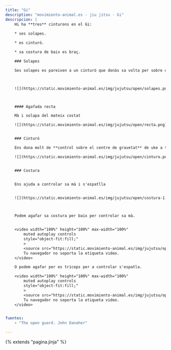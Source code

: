 ```yaml
---
title: "Gi"
description: "movimiento-animal.es - jiu jitsu - Gi"
descripcion: |
    Hi ha **tres** cinturons en el Gi: 
    
    * ses solapes.

    * es cinturó.

    * sa costura de baix es braç.

    ### Solapes

    Ses solapes es pareixen a un cinturó que donàs sa volta per sobre del coll de uke i ens ajuden a **controlar el cap de uke**.



    ![](https://static.movimiento-animal.es/img/jujutsu/open/solapes.png)



    #### Agafada recta

    Mà i solapa del mateix costat

    ![](https://static.movimiento-animal.es/img/jujutsu/open/recta.png)


    ### Cinturó

    Ens dona molt de **control sobre el centre de gravetat** de uke a través de ses caderes.

    ![](https://static.movimiento-animal.es/img/jujutsu/open/cinturo.png)


    ### Costura


    Ens ajuda a controlar sa mà i s'espatlla


    ![](https://static.movimiento-animal.es/img/jujutsu/open/costura-1.png)



    Podem agafar sa costura per baix per controlar sa mà.


    <video width="100%" height="100%" max-width="100%"
        muted autoplay controls
        style="object-fit:fill;"
        >
        <source src="https://static.movimiento-animal.es/img/jujutsu/open/costura-video-1.mp4" type="video/mp4">  
        Tu navegador no soporta la etiqueta video.
    </video>

    O podem agafar per es triceps per a controlar s'espatla.

    <video width="100%" height="100%" max-width="100%"
        muted autoplay controls
        style="object-fit:fill;"
        >
        <source src="https://static.movimiento-animal.es/img/jujutsu/open/costura-video-2.mp4" type="video/mp4">  
        Tu navegador no soporta la etiqueta video.
    </video>


fuentes:
    - "The open guard. John Danaher"    

---
```

{% extends  "pagina.jinja" %}